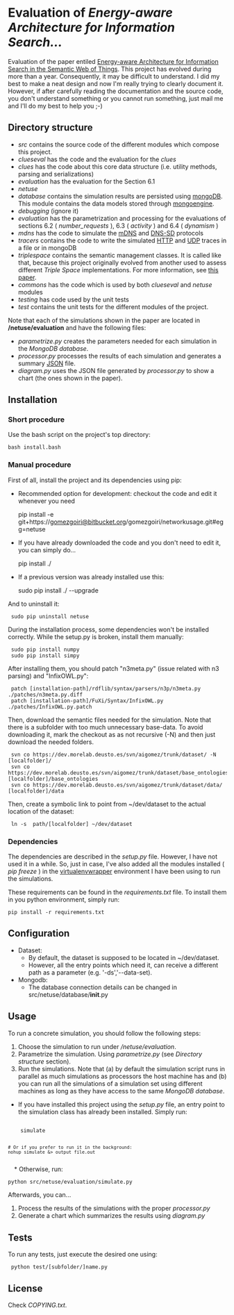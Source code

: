 Evaluation of _Energy-aware Architecture for Information Search..._
===================================================================

Evaluation of the paper entiled [Energy-aware Architecture for Information Search in the Semantic Web of Things](http://gomezgoiri.net/publications/gomezgoiri-energy.html).
This project has evolved during more than a year.
Consequently, it may be difficult to understand.
I did my best to make a neat design and now I'm really trying to clearly document it.
However, if after carefully reading the documentation and the source code, you don't understand something or you cannot run something, just mail me and I'll do my best to help you ;-)


Directory structure
-------------------

 * _src_ contains the source code of the different modules which compose this project.
  * _clueseval_ has the code and the evaluation for the _clues_
   * _clues_ has the code about this core data structure (i.e. utility methods, parsing and serializations)
   * _evaluation_ has the evaluation for the Section 6.1
  * _netuse_
   * _database_ contains the simulation results are persisted using [mongoDB](http://www.mongodb.org/). This module contains the data models stored through [mongoengine](http://mongoengine.org/).
   * _debugging_ (ignore it)
   * _evaluation_ has the parametrization and processing for the evaluations of sections 6.2 ( _number&#95;requests_ ), 6.3 ( _activity_ ) and 6.4 ( _dynamism_ )
   * _mdns_ has the code to simulate the [mDNS](http://tools.ietf.org/html/rfc6762) and [DNS-SD](http://www.ietf.org/rfc/rfc6763.txt) protocols
   * _tracers_ contains the code to write the simulated [HTTP](http://www.ietf.org/rfc/rfc2616.txt) and [UDP](http://www.ietf.org/rfc/rfc768.txt) traces in a file or in mongoDB
   * _triplespace_ contains the semantic management classes. It is called like that, because this project originally evolved from another used to assess different _Triple Space_ implementations. For more information, see [this paper](http://gomezgoiri.net/publications/gomezgoiri-assesing.html).
  * _commons_ has the code which is used by both _clueseval_ and _netuse_ modules
  * _testing_ has code used by the unit tests
 * _test_ contains the unit tests for the different modules of the project.


Note that each of the simulations shown in the paper are located in __/netuse/evaluation__ and have the following files:

  * _parametrize.py_ creates the parameters needed for each simulation in the _MongoDB database_.
  * _processor.py_ processes the results of each simulation and generates a summary [JSON](http://json.org/) file.
  * _diagram.py_ uses the JSON file generated by _processor.py_ to show a chart (the ones shown in the paper).


Installation
------------


### Short procedure

Use the bash script on the project's top directory:

    bash install.bash

### Manual procedure

First of all, install the project and its dependencies using pip:

 * Recommended option for development: checkout the code and edit it whenever you need
 
     pip install -e git+https://gomezgoiri@bitbucket.org/gomezgoiri/networkusage.git#egg=netuse
     
 * If you have already downloaded the code and you don't need to edit it, you can simply do...
 
     pip install ./
     
 * If a previous version was already installed use this:
 
     sudo pip install ./ --upgrade
     
And to uninstall it:

     sudo pip uninstall netuse


During the installation process, some dependencies won't be installed correctly.
While the setup.py is broken, install them manually:

     sudo pip install numpy
     sudo pip install simpy

After installing them, you should patch "n3meta.py" (issue related with n3 parsing) and "InfixOWL.py":

     patch [installation-path]/rdflib/syntax/parsers/n3p/n3meta.py ./patches/n3meta.py.diff
     patch [installation-path]/FuXi/Syntax/InfixOWL.py ./patches/InfixOWL.py.patch

Then, download the semantic files needed for the simulation.
Note that there is a subfolder with too much unnecessary base-data.
To avoid downloading it, mark the checkout as as not recursive (-N) and then just download the needed folders.

     svn co https://dev.morelab.deusto.es/svn/aigomez/trunk/dataset/ -N [localfolder]/
     svn co https://dev.morelab.deusto.es/svn/aigomez/trunk/dataset/base_ontologies/ [localfolder]/base_ontologies
     svn co https://dev.morelab.deusto.es/svn/aigomez/trunk/dataset/data/ [localfolder]/data

Then, create a symbolic link to point from ~/dev/dataset to the actual location of the dataset:

     ln -s  path/[localfolder] ~/dev/dataset


### Dependencies

The dependencies are described in the _setup.py_ file.
However, I have not used it in a while.
So, just in case, I've also added all the modules installed ( _pip freeze_ ) in the [virtualenvwrapper](https://bitbucket.org/dhellmann/virtualenvwrapper) environment I have been using to run the simulations.

These requirements can be found in the _requirements.txt_ file. 
To install them in you python environment, simply run:

    pip install -r requirements.txt


Configuration
-------------

 * Dataset:
     - By default, the dataset is supposed to be located in ~/dev/dataset.
     - However, all the entry points which need it, can receive a different path as a parameter (e.g. '-ds','--data-set).
 * Mongodb:
     - The database connection details can be changed in src/netuse/database/__init__.py


Usage
-----

To run a concrete simulation, you should follow the following steps:

 1. Choose the simulation to run under _/netuse/evaluation_.
 1. Parametrize the simulation. Using _parametrize.py_ (see _Directory structure_ section).
 1. Run the simulations. Note that (a) by default the simulation script runs in parallel as much simulations as processors the host machine has and (b) you can run all the simulations of a simulation set using different machines as long as they have access to the same _MongoDB database_.
 
  * If you have installed this project using the _setup.py_ file, an entry point to the simulation class has already been installed. Simply run:
  <code>
    simulate
    
    # Or if you prefer to run it in the background:
    nohup simulate &> output_file.out
  </code>
  * Otherwise, run:
  
    python src/netuse/evaluation/simulate.py


Afterwards, you can...

 1. Process the results of the simulations with the proper _processor.py_
 1. Generate a chart which summarizes the results using _diagram.py_


Tests
-----

To run any tests, just execute the desired one using:

     python test/[subfolder/]name.py


License
-------

Check _COPYING.txt_.
